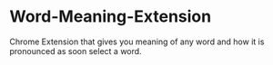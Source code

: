 # Word-Meaning-Extension
Chrome Extension that gives you meaning of any word and how it is pronounced as soon select a word.

